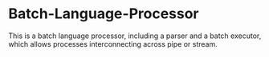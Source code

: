 # Batch-Language-Processor
This is a batch language processor, including a parser and a batch executor, which allows processes interconnecting across pipe or stream.

